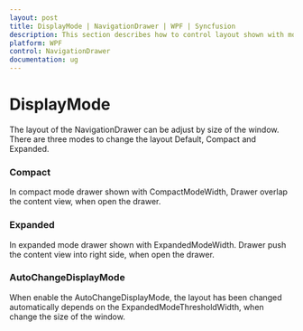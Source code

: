 ```yaml
---
layout: post
title: DisplayMode | NavigationDrawer | WPF | Syncfusion
description: This section describes how to control layout shown with mode of the DisplayMode like default, compact or expanded in SfNavigationDrawer.
platform: WPF
control: NavigationDrawer
documentation: ug
---
```


# DisplayMode

The layout of the NavigationDrawer can be adjust by size of the window. There are three modes to change the layout Default, Compact and Expanded. 

### Compact

In compact mode drawer shown with CompactModeWidth, Drawer overlap the content view, when open the drawer.


### Expanded

In expanded mode drawer shown with ExpandedModeWidth. Drawer push the content view into right side, when open the drawer. 

### AutoChangeDisplayMode

When enable the AutoChangeDisplayMode, the layout has been changed automatically depends on the ExpandedModeThresholdWidth, when change the size of the window.